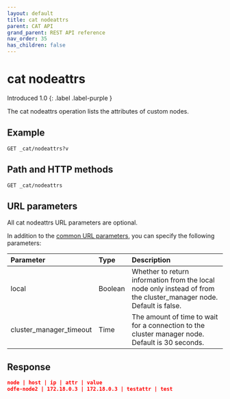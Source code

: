 ```yaml
---
layout: default
title: cat nodeattrs
parent: CAT API
grand_parent: REST API reference
nav_order: 35
has_children: false
---
```


# cat nodeattrs
Introduced 1.0
{: .label .label-purple }

The cat nodeattrs operation lists the attributes of custom nodes.

## Example

```
GET _cat/nodeattrs?v
```

## Path and HTTP methods

```
GET _cat/nodeattrs
```

## URL parameters

All cat nodeattrs URL parameters are optional.

In addition to the [common URL parameters]({{site.url}}{{site.baseurl}}/opensearch/rest-api/cat/index), you can specify the following parameters:

Parameter | Type | Description
:--- | :--- | :---
local | Boolean | Whether to return information from the local node only instead of from the cluster_manager node. Default is false.
cluster_manager_timeout | Time | The amount of time to wait for a connection to the cluster manager node. Default is 30 seconds.


## Response

```json
node | host | ip | attr | value
odfe-node2 | 172.18.0.3 | 172.18.0.3 | testattr | test
```
